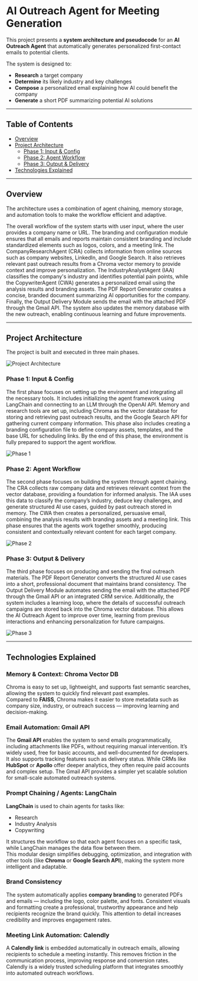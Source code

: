# AI Outreach Agent for Meeting Generation
This project presents a **system architecture and pseudocode** for an **AI Outreach Agent** that automatically generates personalized first-contact emails to potential clients.  

The system is designed to:

- **Research** a target company  
- **Determine** its likely industry and key challenges  
- **Compose** a personalized email explaining how AI could benefit the company  
- **Generate** a short PDF summarizing potential AI solutions

---
## Table of Contents

- [Overview](#-overview)
- [Project Architecture](#0project-architecture)
  - [Phase 1: Input & Config](#-phase-1-input-&-config)
  - [Phase 2: Agent Workflow](#-phase-2-agent-workflow)
  - [Phase 3: Output & Delivery](#-phase-3-output-&-delivery)
- [Technologies Explained](#technologies-explained)

---

## Overview
The architecture uses a combination of agent chaining, memory storage, and automation tools to make the workflow efficient and adaptive.

The overall workflow of the system starts with user input, where the user provides a company name or URL. The branding and configuration module ensures that all emails and reports maintain consistent branding and include standardized elements such as logos, colors, and a meeting link. The CompanyResearchAgent (CRA) collects information from online sources such as company websites, LinkedIn, and Google Search. It also retrieves relevant past outreach results from a Chroma vector memory to provide context and improve personalization. The IndustryAnalystAgent (IAA) classifies the company's industry and identifies potential pain points, while the CopywriterAgent (CWA) generates a personalized email using the analysis results and branding assets. The PDF Report Generator creates a concise, branded document summarizing AI opportunities for the company. Finally, the Output Delivery Module sends the email with the attached PDF through the Gmail API. The system also updates the memory database with the new outreach, enabling continuous learning and future improvements.

---

## Project Architecture

The project is built and executed in three main phases.

![Project Architecture](/diagrams/architecture.png)

### Phase 1: Input & Config

The first phase focuses on setting up the environment and integrating all the necessary tools. It includes initializing the agent framework using LangChain and connecting to an LLM through the OpenAI API. Memory and research tools are set up, including Chroma as the vector database for storing and retrieving past outreach results, and the Google Search API for gathering current company information. This phase also includes creating a branding configuration file to define company assets, templates, and the base URL for scheduling links. By the end of this phase, the environment is fully prepared to support the agent workflow.

![Phase 1](/diagrams/phase_1.png)

### Phase 2: Agent Workflow

The second phase focuses on building the system through agent chaining. The CRA collects raw company data and retrieves relevant context from the vector database, providing a foundation for informed analysis. The IAA uses this data to classify the company’s industry, deduce key challenges, and generate structured AI use cases, guided by past outreach stored in memory. The CWA then creates a personalized, persuasive email, combining the analysis results with branding assets and a meeting link. This phase ensures that the agents work together smoothly, producing consistent and contextually relevant content for each target company.

![Phase 2](/diagrams/phase_2.png) 

### Phase 3: Output & Delivery

The third phase focuses on producing and sending the final outreach materials. The PDF Report Generator converts the structured AI use cases into a short, professional document that maintains brand consistency. The Output Delivery Module automates sending the email with the attached PDF through the Gmail API or an integrated CRM service. Additionally, the system includes a learning loop, where the details of successful outreach campaigns are stored back into the Chroma vector database. This allows the AI Outreach Agent to improve over time, learning from previous interactions and enhancing personalization for future campaigns.

![Phase 3](/diagrams/phase_3.png) 

---

## Technologies Explained

### Memory & Context: **Chroma Vector DB**
Chroma is easy to set up, lightweight, and supports fast semantic searches, allowing the system to quickly find relevant past examples.  
Compared to **FAISS**, Chroma makes it easier to store metadata such as company size, industry, or outreach success — improving learning and decision-making.  

### Email Automation: **Gmail API**
The **Gmail API** enables the system to send emails programmatically, including attachments like PDFs, without requiring manual intervention. It’s widely used, free for basic accounts, and well-documented for developers. It also supports tracking features such as delivery status. While CRMs like **HubSpot** or **Apollo** offer deeper analytics, they often require paid accounts and complex setup. The Gmail API provides a simpler yet scalable solution for small-scale automated outreach systems.

### Prompt Chaining / Agents: **LangChain**
**LangChain** is used to chain agents for tasks like:
- Research  
- Industry Analysis  
- Copywriting  

It structures the workflow so that each agent focuses on a specific task, while LangChain manages the data flow between them.  
This modular design simplifies debugging, optimization, and integration with other tools (like **Chroma** or **Google Search API**), making the system more intelligent and adaptable.

### Brand Consistency
The system automatically applies **company branding** to generated PDFs and emails — including the logo, color palette, and fonts. Consistent visuals and formatting create a professional, trustworthy appearance and help recipients recognize the brand quickly. This attention to detail increases credibility and improves engagement rates.

### Meeting Link Automation: **Calendly**
A **Calendly link** is embedded automatically in outreach emails, allowing recipients to schedule a meeting instantly. This removes friction in the communication process, improving response and conversion rates. Calendly is a widely trusted scheduling platform that integrates smoothly into automated outreach workflows.
